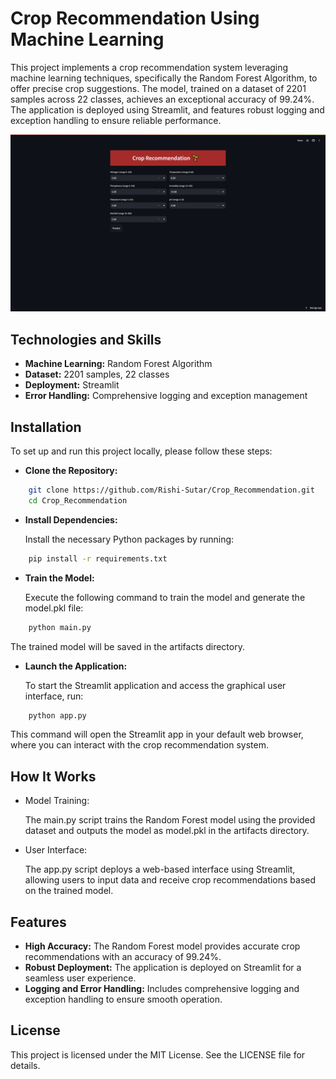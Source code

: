 
# Crop Recommendation Using Machine Learning



This project implements a crop recommendation system leveraging machine learning techniques, specifically the Random Forest Algorithm, to offer precise crop suggestions. The model, trained on a dataset of 2201 samples across 22 classes, achieves an exceptional accuracy of 99.24%. The application is deployed using Streamlit, and features robust logging and exception handling to ensure reliable performance.



![App Screenshot](https://github.com/Rishi-Sutar/Crop_Recommendation/blob/main/images/Screenshot%20(2).png)


## Technologies and Skills

- **Machine Learning:** Random Forest Algorithm
- **Dataset:** 2201 samples, 22 classes
- **Deployment:** Streamlit
- **Error Handling:** Comprehensive logging and exception management
## Installation

To set up and run this project locally, please follow these steps:

- **Clone the Repository:**

```bash
    git clone https://github.com/Rishi-Sutar/Crop_Recommendation.git
    cd Crop_Recommendation
```

- **Install Dependencies:**
    
    Install the necessary Python packages by running:

```bash
    pip install -r requirements.txt

```

- **Train the Model:**
    
    Execute the following command to train the model and generate the model.pkl file:

```bash
    python main.py

```

The trained model will be saved in the artifacts directory.

- **Launch the Application:**
    
    To start the Streamlit application and access the graphical user interface, run:

```bash
    python app.py

```

This command will open the Streamlit app in your default web browser, where you can interact with the crop recommendation system.
## How It Works

- Model Training:

    The main.py script trains the Random Forest model using the provided dataset and    outputs the model as model.pkl in the artifacts directory.

- User Interface:

    The app.py script deploys a web-based interface using Streamlit, allowing users to input data and receive crop recommendations based on the trained model.
## Features

- **High Accuracy:** The Random Forest model provides accurate crop recommendations with an accuracy of 99.24%.
- **Robust Deployment:** The application is deployed on Streamlit for a seamless user experience.
- **Logging and Error Handling:** Includes comprehensive logging and exception handling to ensure smooth operation.

## License

This project is licensed under the MIT License. See the LICENSE file for details.

